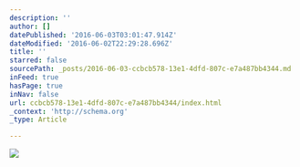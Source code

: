 ```yaml
---
description: ''
author: []
datePublished: '2016-06-03T03:01:47.914Z'
dateModified: '2016-06-02T22:29:28.696Z'
title: ''
starred: false
sourcePath: _posts/2016-06-03-ccbcb578-13e1-4dfd-807c-e7a487bb4344.md
inFeed: true
hasPage: true
inNav: false
url: ccbcb578-13e1-4dfd-807c-e7a487bb4344/index.html
_context: 'http://schema.org'
_type: Article

---
```

![](https://the-grid-user-content.s3-us-west-2.amazonaws.com/5a8b10e9-88c2-4f29-a436-7851b362769e.jpg)